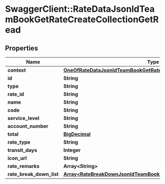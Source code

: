 # SwaggerClient::RateDataJsonldTeamBookGetRateCreateCollectionGetRead

## Properties
Name | Type | Description | Notes
------------ | ------------- | ------------- | -------------
**context** | [**OneOfRateDataJsonldTeamBookGetRateCreateCollectionGetReadContext**](OneOfRateDataJsonldTeamBookGetRateCreateCollectionGetReadContext.md) |  | [optional] 
**id** | **String** |  | [optional] 
**type** | **String** |  | [optional] 
**rate_id** | **String** |  | [optional] 
**name** | **String** |  | [optional] 
**code** | **String** |  | [optional] 
**service_level** | **String** |  | [optional] 
**account_number** | **String** |  | [optional] 
**total** | [**BigDecimal**](BigDecimal.md) |  | [optional] 
**rate_type** | **String** |  | [optional] 
**transit_days** | **Integer** |  | [optional] 
**icon_url** | **String** |  | [optional] 
**rate_remarks** | **Array&lt;String&gt;** |  | [optional] 
**rate_break_down_list** | [**Array&lt;RateBreakDownJsonldTeamBookGetRateCreateCollectionGetRead&gt;**](RateBreakDownJsonldTeamBookGetRateCreateCollectionGetRead.md) |  | [optional] 

